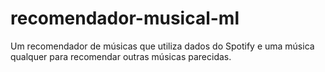 # recomendador-musical-ml
Um recomendador de músicas que utiliza dados do Spotify e uma música qualquer para recomendar outras músicas parecidas.
